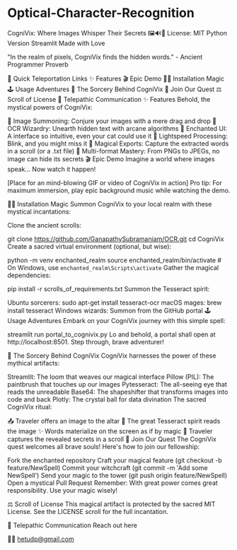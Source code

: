 # Optical-Character-Recognition

CogniVix: Where Images Whisper Their Secrets 🖼️🔊📝
License: MIT Python Version Streamlit Made with Love

"In the realm of pixels, CogniVix finds the hidden words." - Ancient Programmer Proverb

🚀 Quick Teleportation Links
✨ Features
🎬 Epic Demo
🧙‍♂️ Installation Magic
🕹️ Usage Adventures
🧠 The Sorcery Behind CogniVix
🤝 Join Our Quest
⚖️ Scroll of License
📡 Telepathic Communication
✨ Features
Behold, the mystical powers of CogniVix:

📸 Image Summoning: Conjure your images with a mere drag and drop
🔮 OCR Wizardry: Unearth hidden text with arcane algorithms
🎨 Enchanted UI: A interface so intuitive, even your cat could use it
🚀 Lightspeed Processing: Blink, and you might miss it
💾 Magical Exports: Capture the extracted words in a scroll (or a .txt file)
🌈 Multi-format Mastery: From PNGs to JPEGs, no image can hide its secrets
🎬 Epic Demo
Imagine a world where images speak... Now watch it happen!

[Place for an mind-blowing GIF or video of CogniVix in action]
Pro tip: For maximum immersion, play epic background music while watching the demo.

🧙‍♂️ Installation Magic
Summon CogniVix to your local realm with these mystical incantations:

Clone the ancient scrolls:

git clone https://github.com/GanapathySubramaniam/OCR.git
cd CogniVix
Create a sacred virtual environment (optional, but wise):

python -m venv enchanted_realm
source enchanted_realm/bin/activate  # On Windows, use `enchanted_realm\Scripts\activate`
Gather the magical dependencies:

pip install -r scrolls_of_requirements.txt
Summon the Tesseract spirit:

Ubuntu sorcerers: sudo apt-get install tesseract-ocr
macOS mages: brew install tesseract
Windows wizards: Summon from the GitHub portal
🕹️ Usage Adventures
Embark on your CogniVix journey with this simple spell:

streamlit run portal_to_cognivix.py
Lo and behold, a portal shall open at http://localhost:8501. Step through, brave adventurer!

🧠 The Sorcery Behind CogniVix
CogniVix harnesses the power of these mythical artifacts:

Streamlit: The loom that weaves our magical interface
Pillow (PIL): The paintbrush that touches up our images
Pytesseract: The all-seeing eye that reads the unreadable
Base64: The shapeshifter that transforms images into code and back
Plotly: The crystal ball for data divination
The sacred CogniVix ritual:

📤 Traveler offers an image to the altar
🔮 The great Tesseract spirit reads the image
✨ Words materialize on the screen as if by magic
📜 Traveler captures the revealed secrets in a scroll
🤝 Join Our Quest
The CogniVix quest welcomes all brave souls! Here's how to join our fellowship:

Fork the enchanted repository
Craft your magical feature (git checkout -b feature/NewSpell)
Commit your witchcraft (git commit -m 'Add some NewSpell')
Send your magic to the tower (git push origin feature/NewSpell)
Open a mystical Pull Request
Remember: With great power comes great responsibility. Use your magic wisely!

⚖️ Scroll of License
This magical artifact is protected by the sacred MIT License. See the LICENSE scroll for the full incantation.

📡 Telepathic Communication
Reach out here

🧙‍♂️ hetudp@gmail.com
